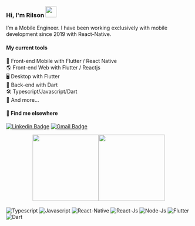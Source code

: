 ### Hi, I'm Rilson <img src="https://media.giphy.com/media/hvRJCLFzcasrR4ia7z/giphy.gif" width="30" >

I’m a Mobile Engineer. I have been working exclusively with mobile development since 2019 with React-Native.

#### My current tools 
📲 Front-end Mobile with Flutter / React Native  
🌎 Front-end Web with Flutter / Reactjs  
🖥️ Desktop with Flutter   
📡 Back-end with Dart  
🛠️ Typescript/Javascript/Dart  
🧰 And more... 


#### 💬 Find me elsewhere

[![Linkedin Badge](https://img.shields.io/badge/-Linkedin-blue?style=flat-square&logo=Linkedin&logoColor=white&link=https://www.linkedin.com/in/rilson-oliveira-1560a7109/)](https://www.linkedin.com/in/rilson-oliveira-1560a7109/) 
[![Gmail Badge](https://img.shields.io/badge/-rilson2.0@gmail.com-c14438?style=flat-square&logo=Gmail&logoColor=white&link=mailto:rilson2.0@gmail.com)](mailto:rilson2.0@gmail.com)


<div style="display: flex; flex-direction: row; justify-content: center">  
  <img height="180em" src="https://github-readme-stats.vercel.app/api?username=RilsonO&show_icons=true&theme=tokyonight&hide=contribs&layout=compact"/>
  <img height="180em" src="https://github-readme-stats.vercel.app/api/top-langs/?username=RilsonO&layout=compact&theme=transparent&count_private=false"/>
</div>

<div style="display= inline-block"><br/>
  <img align="center" alt="Typescript" src="https://img.shields.io/badge/TypeScript-007ACC?style=for-the-badge&logo=typescript&logoColor=white"/>
  <img align="center" alt="Javascript" src="https://img.shields.io/badge/JavaScript-F7DF1E?style=for-the-badge&logo=javascript&logoColor=black"/>
  <img align="center" alt="React-Native" src="https://img.shields.io/badge/React_Native-20232A?style=for-the-badge&logo=react&logoColor=61DAFB"/>
  <img align="center" alt="React-Js" src="https://img.shields.io/badge/React-20232A?style=for-the-badge&logo=react&logoColor=61DAFB"/>
  <img align="center" alt="Node-Js" src="https://img.shields.io/badge/Node.js-43853D?style=for-the-badge&logo=node.js&logoColor=white"/>
  <img align="center" alt="Flutter" src="https://img.shields.io/badge/flutter-1D44B8?style=for-the-badge&logo=flutter&logoColor=white"/>
  <img align="center" alt="Dart" src="https://img.shields.io/badge/dart-577AE4?style=for-the-badge&logo=dart&logoColor=white"/>
</div>
